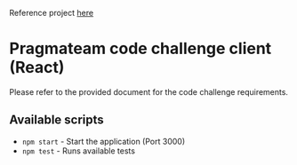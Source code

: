 Reference project [here](https://github.com/PragmaAdmin/code-challenge-client-react)

# Pragmateam code challenge client (React)

Please refer to the provided document for the code challenge requirements. 

## Available scripts

- `npm start` - Start the application (Port 3000)
- `npm test` - Runs available tests
